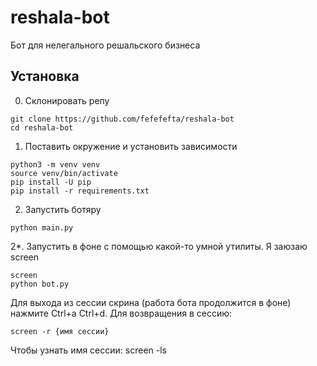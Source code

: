 # reshala-bot
Бот для нелегального решальского бизнеса

## Установка
0. Склонировать репу
```
git clone https://github.com/fefefefta/reshala-bot
cd reshala-bot
```
1. Поставить окружение и установить зависимости
```
python3 -m venv venv
source venv/bin/activate
pip install -U pip
pip install -r requirements.txt
```
2. Запустить ботяру
```
python main.py
```
2*. Запустить в фоне с помощью какой-то умной утилиты. Я заюзаю screen
```
screen
python bot.py
```
Для выхода из сессии скрина (работа бота продолжится в фоне) нажмите Ctrl+a Ctrl+d.
Для возвращения в сессию:
```
screen -r {имя сессии}
```
Чтобы узнать имя сессии:  screen -ls
